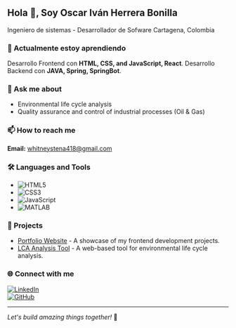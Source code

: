 ## Hola 👋, Soy Oscar Iván Herrera Bonilla
Ingeniero de sistemas - Desarrollador de Sofware 
Cartagena, Colombia  

### 🌱 Actualmente estoy aprendiendo  
Desarrollo Frontend con **HTML, CSS, and JavaScript, React**.
Desarrollo Backend con **JAVA, Spring, SpringBot**.

### 💬 Ask me about  
- Environmental life cycle analysis  
- Quality assurance and control of industrial processes (Oil & Gas)  

### 📫 How to reach me  
**Email:** [whitneystena418@gmail.com](mailto:whitneystena418@gmail.com)  

### 🛠 Languages and Tools  
- ![HTML5](https://img.shields.io/badge/HTML5-E34F26?style=for-the-badge&logo=html5&logoColor=white)  
- ![CSS3](https://img.shields.io/badge/CSS3-1572B6?style=for-the-badge&logo=css3&logoColor=white)  
- ![JavaScript](https://img.shields.io/badge/JavaScript-F7DF1E?style=for-the-badge&logo=javascript&logoColor=black)  
- ![MATLAB](https://img.shields.io/badge/MATLAB-0076A8?style=for-the-badge&logo=mathworks&logoColor=white)  

### 🚀 Projects  
- [Portfolio Website](https://yourportfolio.com) - A showcase of my frontend development projects.  
- [LCA Analysis Tool](https://yourproject.com) - A web-based tool for environmental life cycle analysis.  

### 🌐 Connect with me  
[![LinkedIn](https://img.shields.io/badge/LinkedIn-0077B5?style=for-the-badge&logo=linkedin&logoColor=white)](https://www.linkedin.com/in/yourprofile)  
[![GitHub](https://img.shields.io/badge/GitHub-181717?style=for-the-badge&logo=github&logoColor=white)](https://github.com/yourgithub)  

---
*Let's build amazing things together!* 🚀
